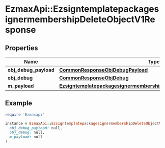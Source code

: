 # EzmaxApi::EzsigntemplatepackagesignermembershipDeleteObjectV1Response

## Properties

| Name | Type | Description | Notes |
| ---- | ---- | ----------- | ----- |
| **obj_debug_payload** | [**CommonResponseObjDebugPayload**](CommonResponseObjDebugPayload.md) |  |  |
| **obj_debug** | [**CommonResponseObjDebug**](CommonResponseObjDebug.md) |  | [optional] |
| **m_payload** | [**EzsigntemplatepackagesignermembershipDeleteObjectV1ResponseMPayload**](EzsigntemplatepackagesignermembershipDeleteObjectV1ResponseMPayload.md) |  |  |

## Example

```ruby
require 'Ezmaxapi'

instance = EzmaxApi::EzsigntemplatepackagesignermembershipDeleteObjectV1Response.new(
  obj_debug_payload: null,
  obj_debug: null,
  m_payload: null
)
```

